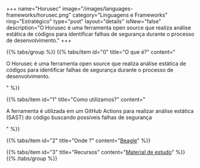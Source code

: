 +++
name="Horusec"
image="/images/languages-frameworks/horusec.png"
category="Linguagens e Frameworks"
ring="Estratégico"
type="post"
layout="details"
isNew="false"
description="O Horusec é uma ferramenta open source que realiza análise estática de códigos para identificar falhas de segurança durante o processo de desenvolvimento."
+++

{{% tabs/group %}}
  {{% tabs/item id="0" title="O que é?" content="<p>O Horusec é uma ferramenta open source que realiza análise estática de códigos para identificar falhas de segurança durante o processo de desenvolvimento.</p>" %}}

  {{% tabs/item id="1" title="Como utilizamos?" content="<p>A ferramenta é utilizada em um GitHub Actions para realizar análise estática (SAST) do código buscando possíveis falhas de segurança</p>" %}}

  {{% tabs/item id="2" title="Onde ?" content="<a href='https://usebeagle.io/' target='_blank'>Beagle</a>" %}}

  {{% tabs/item id="3" title="Recursos" content="<a href='https://horusec.io/site/' target='_blank'>Material de estudo</a>" %}}
{{% /tabs/group %}}
